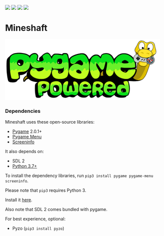 ![](https://img.shields.io/badge/Cool-Yes-blue)
![](https://img.shields.io/discord/868588717244317697?color=blue&label=Discord%20Community&logo=Discord&logoColor=black&style=social)
![](https://img.shields.io/badge/Pygame-2.0.1%2B-yellowgreen)
![](https://img.shields.io/badge/Python%20-3.7%2B-yellow)

# Mineshaft

[![Pygame Powered!](https://github.com/pygame/pygame/blob/main/docs/pygame_powered.png)](https://pygame.org) 

### Dependencies
Mineshaft uses these open-source libraries:
- [Pygame](https://github.com/pygame/pygame) 2.0.1+
- [Pygame Menu](https://pypi.org/project/pygame-menu)
- [Screeninfo](https://pypi.org/project/screeninfo)



It also depends on:
- SDL 2
- [Python 3.7+](https://python.org)



To install the dependency libraries, run `pip3 install pygame pygame-menu screeninfo`.



Please note that `pip3` requires Python 3. 



Install it [here](https://python.org).



Also note that SDL 2 comes bundled with pygame.

For best experience, optional:
- Pyzo (`pip3 install pyzo`)
 
